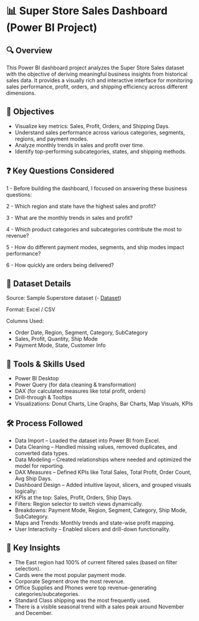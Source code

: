 # 📊 Super Store Sales Dashboard (Power BI Project)
## 🔍 Overview
This Power BI dashboard project analyzes the Super Store Sales dataset with the objective of deriving meaningful business insights from historical sales data. It provides a visually rich and interactive interface for monitoring sales performance, profit, orders, and shipping efficiency across different dimensions.

## 🎯 Objectives
  * Visualize key metrics: Sales, Profit, Orders, and Shipping Days.
  * Understand sales performance across various categories, segments, regions, and payment modes.
  * Analyze monthly trends in sales and profit over time.
  * Identify top-performing subcategories, states, and shipping methods.

## ❓ Key Questions Considered
1 - Before building the dashboard, I focused on answering these business questions:

2 - Which region and state have the highest sales and profit?

3 - What are the monthly trends in sales and profit?

4 - Which product categories and subcategories contribute the most to revenue?

5 - How do different payment modes, segments, and ship modes impact performance?

6 - How quickly are orders being delivered?

## 📁 Dataset Details
Source: Sample Superstore dataset (- <a href="https://github.com/Shreyu551/superstore-powerbi-dashboard/blob/main/SuperStore_Sales_Dataset.csv">Dataset</a>)

Format: Excel / CSV

Columns Used:
  * Order Date, Region, Segment, Category, SubCategory
  * Sales, Profit, Quantity, Ship Mode
  * Payment Mode, State, Customer Info

## 🧰 Tools & Skills Used
 * Power BI Desktop
 * Power Query (for data cleaning & transformation)
 * DAX (for calculated measures like total profit, orders)
 * Drill-through & Tooltips
 * Visualizations: Donut Charts, Line Graphs, Bar Charts, Map Visuals, KPIs

## 🛠️ Process Followed
 * Data Import – Loaded the dataset into Power BI from Excel.
 * Data Cleaning – Handled missing values, removed duplicates, and converted data types.
 * Data Modeling – Created relationships where needed and optimized the model for reporting.
 * DAX Measures – Defined KPIs like Total Sales, Total Profit, Order Count, Avg Ship Days.
 * Dashboard Design – Added intuitive layout, slicers, and grouped visuals logically:
 * KPIs at the top: Sales, Profit, Orders, Ship Days.
 * Filters: Region selector to switch views dynamically.
 * Breakdowns: Payment Mode, Region, Segment, Category, Ship Mode, SubCategory.
 * Maps and Trends: Monthly trends and state-wise profit mapping.
 * User Interactivity – Enabled slicers and drill-down functionality.

## 🔑 Key Insights
 * The East region had 100% of current filtered sales (based on filter selection).
 * Cards were the most popular payment mode.
 * Corporate Segment drove the most revenue.
 * Office Supplies and Phones were top revenue-generating categories/subcategories.
 * Standard Class shipping was the most frequently used.
 * There is a visible seasonal trend with a sales peak around November and December.
